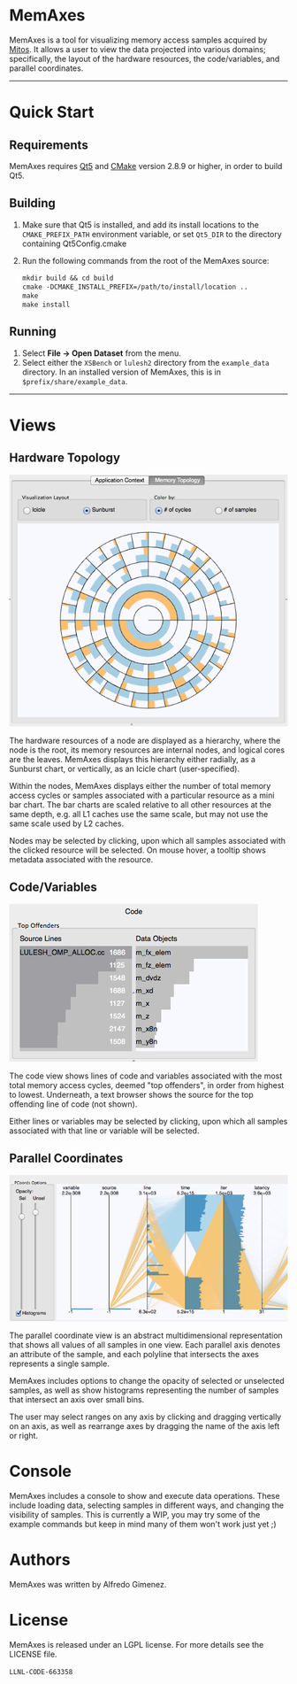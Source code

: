# MemAxes

MemAxes is a tool for visualizing memory access samples
acquired by [Mitos](http://github.com/scalability-llnl/Mitos).
It allows a user to view the data projected into various domains;
specifically, the layout of the hardware resources, the
code/variables, and parallel coordinates.

----

# Quick Start

## Requirements

MemAxes requires [Qt5](http://qt-project.org/qt5) and
[CMake](http://www.cmake.org) version 2.8.9 or higher, in order to
build Qt5.

## Building

1. Make sure that Qt5 is installed, and add its install
   locations to the `CMAKE_PREFIX_PATH` environment variable,
   or set `Qt5_DIR` to the directory containing Qt5Config.cmake

2. Run the following commands from the root of the MemAxes source:
   ```
   mkdir build && cd build
   cmake -DCMAKE_INSTALL_PREFIX=/path/to/install/location ..
   make
   make install
   ```

## Running
1. Select **File &rarr; Open Dataset** from the menu.
2. Select either the `XSBench` or `lulesh2` directory from the `example_data` directory.
   In an installed version of MemAxes, this is in `$prefix/share/example_data`.

----
# Views
## Hardware Topology
![image](images/topo.png)

The hardware resources of a node are displayed as a hierarchy, where
the node is the root, its memory resources are internal nodes, and
logical cores are the leaves. MemAxes displays this hierarchy either
radially, as a Sunburst chart, or vertically, as an Icicle chart
(user-specified).

Within the nodes, MemAxes displays either the number of total memory
access cycles or samples associated with a particular resource as a
mini bar chart. The bar charts are scaled relative to all other
resources at the same depth, e.g. all L1 caches use the same scale,
but may not use the same scale used by L2 caches.

Nodes may be selected by clicking, upon which all samples associated
with the clicked resource will be selected. On mouse hover, a tooltip
shows metadata associated with the resource.

## Code/Variables
![image](images/code.png)

The code view shows lines of code and variables associated with the
most total memory access cycles, deemed "top offenders", in order from
highest to lowest. Underneath, a text browser shows the source for the
top offending line of code (not shown).

Either lines or variables may be selected by clicking, upon which all
samples associated with that line or variable will be selected.

## Parallel Coordinates
![image](images/pcoords.png)

The parallel coordinate view is an abstract multidimensional
representation that shows all values of all samples in one view. Each
parallel axis denotes an attribute of the sample, and each polyline
that intersects the axes represents a single sample.

MemAxes includes options to change the opacity of selected or
unselected samples, as well as show histograms representing the number
of samples that intersect an axis over small bins.

The user may select ranges on any axis by clicking and dragging
vertically on an axis, as well as rearrange axes by dragging the name
of the axis left or right.

# Console

MemAxes includes a console to show and execute data operations. These
include loading data, selecting samples in different ways, and
changing the visibility of samples. This is currently a WIP, you may
try some of the example commands but keep in mind many of them won't
work just yet ;)

# Authors

MemAxes was written by Alfredo Gimenez.

# License

MemAxes is released under an LGPL license. For more details see the LICENSE file.

`LLNL-CODE-663358`
